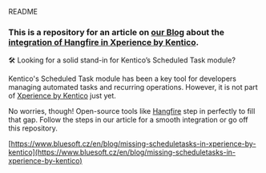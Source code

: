 README

### This is a repository for an article on [our Blog](https://www.bluesoft.cz/en/blog) about the [integration of Hangfire in Xperience by Kentico](https://www.bluesoft.cz/en/blog/missing-scheduletasks-in-xperience-by-kentico).

🛠️ Looking for a solid stand-in for Kentico’s Scheduled Task module?

Kentico's Scheduled Task module has been a key tool for developers managing automated tasks and recurring operations. However, it is not part of [Xperience by Kentico](https://www.kentico.com/) just yet.

No worries, though! Open-source tools like [Hangfire](https://www.hangfire.io/) step in perfectly to fill that gap. Follow the steps in our article for a smooth integration or go off this repository.

[https://www.bluesoft.cz/en/blog/missing-scheduletasks-in-xperience-by-kentico](https://www.bluesoft.cz/en/blog/missing-scheduletasks-in-xperience-by-kentico)
